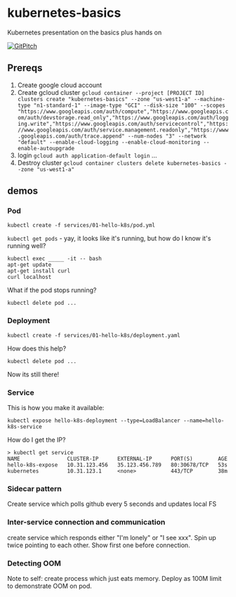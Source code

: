 # kubernetes-basics
Kubernetes presentation on the basics plus hands on

[![GitPitch](https://gitpitch.com/assets/badge.svg)](https://gitpitch.com/zodoz/kubernetes-basics/master)

## Prereqs

1. Create google cloud account
2. Create gcloud cluster `gcloud container --project [PROJECT ID] clusters create "kubernetes-basics" --zone "us-west1-a" --machine-type "n1-standard-1" --image-type "GCI" --disk-size "100" --scopes "https://www.googleapis.com/auth/compute","https://www.googleapis.com/auth/devstorage.read_only","https://www.googleapis.com/auth/logging.write","https://www.googleapis.com/auth/servicecontrol","https://www.googleapis.com/auth/service.management.readonly","https://www.googleapis.com/auth/trace.append" --num-nodes "3" --network "default" --enable-cloud-logging --enable-cloud-monitoring --enable-autoupgrade`
3. login `gcloud auth application-default login`
...
4. Destroy cluster `gcloud container clusters delete kubernetes-basics --zone "us-west1-a"`

## demos

### Pod

`kubectl create -f services/01-hello-k8s/pod.yml`

`kubectl get pods` - yay, it looks like it's running, but how do I know
it's running well?

    kubectl exec _____ -it -- bash
    apt-get update
    apt-get install curl
    curl localhost

What if the pod stops running?

`kubectl delete pod ...`

### Deployment

`kubectl create -f services/01-hello-k8s/deployment.yaml`

How does this help?

`kubectl delete pod ...`

Now its still there!

### Service

This is how you make it available:

`kubectl expose hello-k8s-deployment --type=LoadBalancer --name=hello-k8s-service`

How do I get the IP?

    > kubectl get service
    NAME               CLUSTER-IP      EXTERNAL-IP      PORT(S)        AGE
    hello-k8s-expose   10.31.123.456   35.123.456.789   80:30678/TCP   53s
    kubernetes         10.31.123.1     <none>           443/TCP        38m

### Sidecar pattern

Create service which polls github every 5 seconds and updates local FS

### Inter-service connection and communication

create service which responds either "I'm lonely" or "I see xxx". Spin up twice pointing to each other. Show first one before connection.

### Detecting OOM

Note to self: create process which just eats memory. Deploy as 100M limit to demonstrate OOM on pod.

